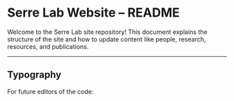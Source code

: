 # Serre Lab Website – README

Welcome to the Serre Lab site repository! This document explains the structure of the site and how to update content like people, research, resources, and publications.

---

## Typography

For future editors of the code:

<Title order={1}> is for Title
<Title order={2}> is for Subtitle
<Text> is for paragraph Text

## 🚀 Tech Stack
- **Framework**: React (with Vite)
- **UI Library**: Mantine UI
- **Routing**: React Router
- **Styling**: CSS Modules
- **Animation**: Framer Motion
- **Icons**: React Icons
- **Data Source**: JSON files

---

## 🗂 File Structure (Relevant to Content)
```
src/
├── components/
│   ├── Person/Person.tsx        # Person card + modal
│   ├── ResearchProject/        # Research project component
│   └── LearnMoreAbout/Learn.tsx
├── data/
│   ├── people.json              # List of lab members
│   ├── research.json            # Research projects
│   ├── resources.json           # Resources
│   └── publications_by_year.json  # Publications grouped by year
├── pages/
│   ├── Home.tsx
│   ├── People.tsx
│   ├── Research.tsx
│   ├── Resources.tsx
│   └── Publications.tsx
```

---

## 👥 Editing People (People Page)
- File: `src/data/people.json`
- **Each person must have a `title` field that is one of:**
  - `Principal Investigator`
  - `Assistant Professor of Research`
  - `PostDoc`
  - `Grad student`
  - `Research Assistant`
  - `Undergraduate student`
- **Each person must have a `university` field that is either `Brown` or `ANITI`.**
- Format:
```json
{
  "people": [
    {
      "fullName": "First Last",
      "title": "PI",
      "university": "Brown",
      "description": "Short bio or blurb.",
      "imagePath": "/images/people/firstlast.jpg"
    },
    ...
  ]
}
```
- Cards are **sorted by title alphabetically**, but not grouped visually.
- Click opens a **modal with image and description**.

---

## 🖼️ Headshot Image Guidelines

- **Recommended size:** 400x400 to 600x600 pixels (square)
- **Aspect ratio:** 1:1 (square)
- **Resolution:** 72–150 dpi (web)
- **File size:** Hopefully Under 200 KB for fast loading, no worries if not possible
- **Format:** JPG or PNG

This ensures headshots look sharp on all screens and load quickly.

---

## 📚 Editing Research (Research Page)
- File: `src/data/research.json`
- Format:
```json
{
  "researchProjects": [
    {
      "title": "Project Name",
      "years": "2021–2024",
      "fundingSource": "NSF / NIH",
      "description": [
        "One or more paragraphs",
        "About the project..."
      ]
    },
    ...
  ]
}
```

---

## 🔗 Editing Resources (Resources Page)
- File: `src/pages/resources.json`
- Organized by **category** and **subcategory**:
```json
{
  "Tools": {
    "Software": [
      { "title": "Tool A", "url": "https://example.com" }
    ]
  },
  "Reading Lists": {
    "Machine Learning": [
      { "title": "Intro to ML", "url": "https://ml.com" }
    ]
  }
}
```

---

## 📄 Editing Publications (Publications Page)
- File: `src/data/publications_by_year.json`
- Grouped by year:
```json
{
  "2024": [
    {
      "title": "Paper Title",
      "authors": "Author1, Author2",
      "url": "https://doi.org/..."
    }
  ],
  "Work in progress": [ ... ]
}
```
- Publications are **filterable** by year and searchable by **title or author**.

---

## ✨ How to Add New Content
1. Open the corresponding file in `src/data/`
2. Add your new object following the JSON format
3. Save the file
4. Restart the dev server if needed

> ⚠️ Ensure your JSON is valid (check for commas, braces, etc.)

---

## 📦 Build & Run Locally
```bash
npm install
npm run dev
```

---

## 🧠 Suggestions for the Future
- Consider using a CMS like **Payload** or **Netlify CMS** for non-technical editing
- Add image upload support or WYSIWYG editors via a CMS
- Automate publication syncing from BibTeX or Zotero if needed

---

For questions, contact the current site maintainer or the Serre Lab dev team.

Enjoy! 🧠

# Developer Workflow

Github Repository for Local Development. For developers contributing to the project, here's how you can setup your environment:
1. ensure you have [node and npm](https://nodejs.org/en/download/package-manager) installed on your device, along with git. 
2. clone the repository
3. cd into the repo
4. run `npm install` to install dependencies on your local machine
5. run `npm run dev` to create a local host site. Visit `https://localhost:5173` to view the site
6. To push changes, `git add -A`, `git commit -m "meaningful commit"`, `git push`
7. To redeploy site with changes run `npm run deploy`

This is the development process for the meantime while the site is being created. In the future, aim to use issues, branches, and pull requests to minimize the bugs pushed into production

Creating a markdown file in `src/content` will create a new page, auto-adding them to the header. 





---
Everything past this is auto-generated by Vite 
# React + TypeScript + Vite

This template provides a minimal setup to get React working in Vite with HMR and some ESLint rules.

Currently, two official plugins are available:

- [@vitejs/plugin-react](https://github.com/vitejs/vite-plugin-react/blob/main/packages/plugin-react/README.md) uses [Babel](https://babeljs.io/) for Fast Refresh
- [@vitejs/plugin-react-swc](https://github.com/vitejs/vite-plugin-react-swc) uses [SWC](https://swc.rs/) for Fast Refresh

## Expanding the ESLint configuration

If you are developing a production application, we recommend updating the configuration to enable type aware lint rules:

- Configure the top-level `parserOptions` property like this:

```js
export default tseslint.config({
  languageOptions: {
    // other options...
    parserOptions: {
      project: ['./tsconfig.node.json', './tsconfig.app.json'],
      tsconfigRootDir: import.meta.dirname,
    },
  },
})
```

- Replace `tseslint.configs.recommended` to `tseslint.configs.recommendedTypeChecked` or `tseslint.configs.strictTypeChecked`
- Optionally add `...tseslint.configs.stylisticTypeChecked`
- Install [eslint-plugin-react](https://github.com/jsx-eslint/eslint-plugin-react) and update the config:

```js
// eslint.config.js
import react from 'eslint-plugin-react'

export default tseslint.config({
  // Set the react version
  settings: { react: { version: '18.3' } },
  plugins: {
    // Add the react plugin
    react,
  },
  rules: {
    // other rules...
    // Enable its recommended rules
    ...react.configs.recommended.rules,
    ...react.configs['jsx-runtime'].rules,
  },
})
```
````
